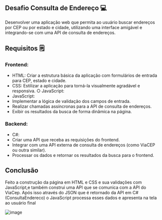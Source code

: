 ## Desafio Consulta de Endereço 💻
Desenvolver uma aplicação web que permita ao usuário buscar endereços por CEP ou por
estado e cidade, utilizando uma interface amigável e integrando-se com uma API de
consulta de endereços.

## Requisitos 🗒️

### Frontend:
- HTML: Criar a estrutura básica da aplicação com formulários de entrada para CEP, estado e cidade.
- CSS: Estilizar a aplicação para torná-la visualmente agradável e responsiva. ○ JavaScript:
- JavaScript:
 - Implementar a lógica de validação dos campos de entrada.
 - Realizar chamadas assíncronas para a API de consulta de endereços.
 - Exibir os resultados da busca de forma dinâmica na página.

### Backend:
- C#:
 - Criar uma API que receba as requisições do frontend.
 - Integrar com uma API externa de consulta de endereços (como ViaCEP ou outra similar).
 - Processar os dados e retornar os resultados da busca para o frontend.

## Conclusão
Feito a construção da página em HTML e CSS e sua validações com JavaScript,e também construi uma API que se comunica com a API do ViaCep. 
Após isso através do JSON que é retornado da API em C# (ConsultaEndereco) o JavaScript processa esses dados e apresenta na tela ao usuário final

![image](https://github.com/user-attachments/assets/0e16e20c-49ae-41fc-a304-d817f9e417d9)
